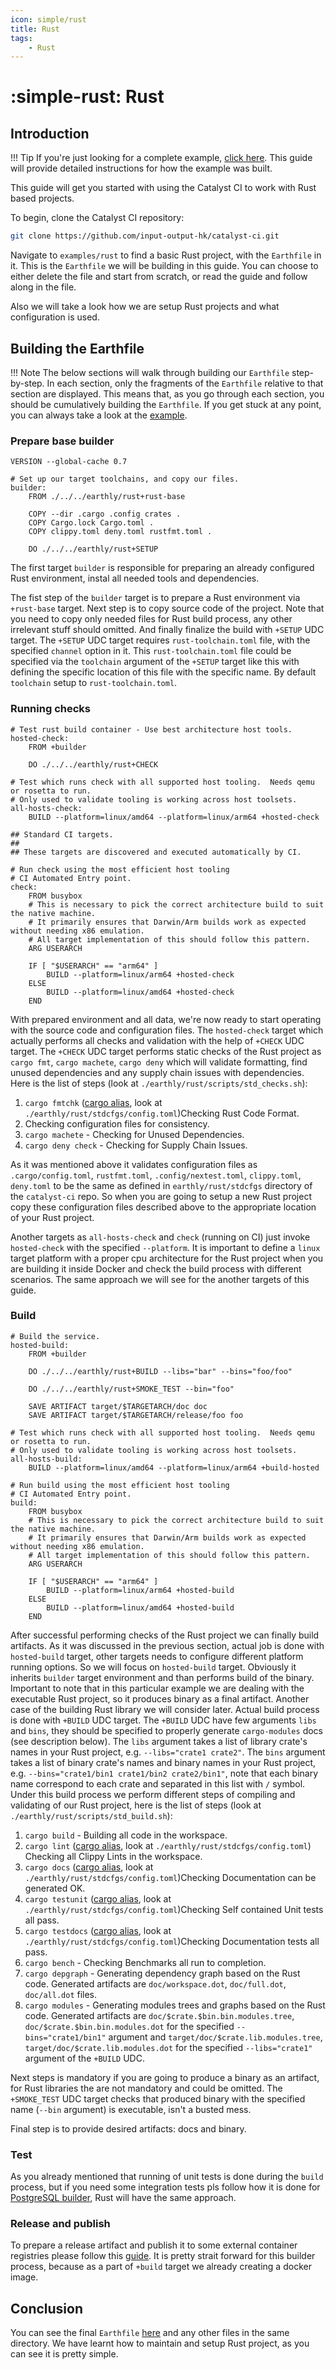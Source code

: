 ```yaml
---
icon: simple/rust
title: Rust
tags:
    - Rust
---
```


<!-- markdownlint-disable single-h1 -->
# :simple-rust: Rust
<!-- markdownlint-enable single-h1 -->

<!-- cspell: words USERARCH TARGETARCH toolsets fmtchk stdcfgs rustfmt nextest testunit testdocs depgraph -->

## Introduction

<!-- markdownlint-disable max-one-sentence-per-line -->
!!! Tip
    If you're just looking for a complete example,
    [click here](https://github.com/input-output-hk/catalyst-ci/blob/master/examples/rust/Earthfile).
    This guide will provide detailed instructions for how the example was built.
<!-- markdownlint-enable max-one-sentence-per-line -->

This guide will get you started with using the Catalyst CI to work with Rust based projects.

To begin, clone the Catalyst CI repository:

```bash
git clone https://github.com/input-output-hk/catalyst-ci.git
```

Navigate to `examples/rust` to find a basic Rust project, with the `Earthfile` in it.
This is the `Earthfile` we will be building in this guide.
You can choose to either delete the file and start from scratch,
or read the guide and follow along in the file.

Also we will take a look how we are setup Rust projects and what configuration is used.

## Building the Earthfile

<!-- markdownlint-disable max-one-sentence-per-line -->
!!! Note
    The below sections will walk through building our `Earthfile` step-by-step.
    In each section, only the fragments of the `Earthfile` relative to that section are displayed.
    This means that, as you go through each section, you should be cumulatively building the `Earthfile`.
    If you get stuck at any point, you can always take a look at the
    [example](https://github.com/input-output-hk/catalyst-ci/blob/master/examples/rust/Earthfile).
<!-- markdownlint-enable max-one-sentence-per-line -->

### Prepare base builder

```Earthfile
VERSION --global-cache 0.7

# Set up our target toolchains, and copy our files.
builder:
    FROM ./../../earthly/rust+rust-base

    COPY --dir .cargo .config crates .
    COPY Cargo.lock Cargo.toml .
    COPY clippy.toml deny.toml rustfmt.toml .

    DO ./../../earthly/rust+SETUP
```

The first target `builder` is responsible for preparing an already configured Rust environment,
instal all needed tools and dependencies.

The fist step of the `builder` target is to prepare a Rust environment via `+rust-base` target.
Next step is to copy source code of the project.
Note that you need to copy only needed files for Rust build process,
any other irrelevant stuff should omitted.
And finally finalize the build with `+SETUP` UDC target.
The `+SETUP` UDC target requires `rust-toolchain.toml` file,
with the specified `channel` option in it.
This `rust-toolchain.toml` file could be specified
via the `toolchain` argument of the `+SETUP` target like this
with defining the specific location of this file with the specific name.
By default `toolchain` setup to `rust-toolchain.toml`.

### Running checks

```Earthfile
# Test rust build container - Use best architecture host tools.
hosted-check:
    FROM +builder

    DO ./../../earthly/rust+CHECK

# Test which runs check with all supported host tooling.  Needs qemu or rosetta to run.
# Only used to validate tooling is working across host toolsets.
all-hosts-check:    
    BUILD --platform=linux/amd64 --platform=linux/arm64 +hosted-check

## Standard CI targets.
##
## These targets are discovered and executed automatically by CI.

# Run check using the most efficient host tooling
# CI Automated Entry point.
check:
    FROM busybox
    # This is necessary to pick the correct architecture build to suit the native machine.
    # It primarily ensures that Darwin/Arm builds work as expected without needing x86 emulation.
    # All target implementation of this should follow this pattern.
    ARG USERARCH

    IF [ "$USERARCH" == "arm64" ]
        BUILD --platform=linux/arm64 +hosted-check
    ELSE
        BUILD --platform=linux/amd64 +hosted-check
    END
```

With prepared environment and all data, we're now ready to start operating with the source code and configuration files.
The `hosted-check` target which actually performs all checks and validation
with the help of `+CHECK` UDC target.
The `+CHECK` UDC target performs static checks of the Rust project as
`cargo fmt`, `cargo machete`, `cargo deny` which will validate formatting,
find unused dependencies and any supply chain issues with dependencies.
Here is the list of steps (look at `./earthly/rust/scripts/std_checks.sh`):

1. `cargo fmtchk` ([cargo alias](https://doc.rust-lang.org/cargo/reference/config.html#alias),
look at `./earthly/rust/stdcfgs/config.toml`)Checking Rust Code Format.
2. Checking configuration files for consistency.
3. `cargo machete` - Checking for Unused Dependencies.
4. `cargo deny check` - Checking for Supply Chain Issues.

As it was mentioned above it validates configuration files as
`.cargo/config.toml`, `rustfmt.toml`, `.config/nextest.toml`, `clippy.toml`, `deny.toml`
to be the same as defined in `earthly/rust/stdcfgs` directory of the `catalyst-ci` repo.
So when you are going to setup a new Rust project copy these configuration files
described above to the appropriate location of your Rust project.

Another targets as `all-hosts-check` and `check` (running on CI) just invoke `hosted-check`
with the specified `--platform`.
It is important to define a `linux` target platform with a proper cpu architecture
for the Rust project when you are building it inside Docker
and check the build process with different scenarios.
The same approach we will see for the another targets of this guide.

### Build

```Earthfile
# Build the service.
hosted-build:
    FROM +builder

    DO ./../../earthly/rust+BUILD --libs="bar" --bins="foo/foo"

    DO ./../../earthly/rust+SMOKE_TEST --bin="foo"

    SAVE ARTIFACT target/$TARGETARCH/doc doc
    SAVE ARTIFACT target/$TARGETARCH/release/foo foo

# Test which runs check with all supported host tooling.  Needs qemu or rosetta to run.
# Only used to validate tooling is working across host toolsets.
all-hosts-build:    
    BUILD --platform=linux/amd64 --platform=linux/arm64 +build-hosted

# Run build using the most efficient host tooling
# CI Automated Entry point.
build:
    FROM busybox
    # This is necessary to pick the correct architecture build to suit the native machine.
    # It primarily ensures that Darwin/Arm builds work as expected without needing x86 emulation.
    # All target implementation of this should follow this pattern.
    ARG USERARCH

    IF [ "$USERARCH" == "arm64" ]
        BUILD --platform=linux/arm64 +hosted-build
    ELSE
        BUILD --platform=linux/amd64 +hosted-build
    END
```

After successful performing checks of the Rust project we can finally build artifacts.
As it was discussed in the previous section, actual job is done with `hosted-build` target,
other targets needs to configure different platform running options.
So we will focus on `hosted-build` target.
Obviously it inherits `builder` target environment and than performs build of the binary.
Important to note that in this particular example we are dealing with the executable Rust project,
so it produces binary as a final artifact.
Another case of the building Rust library we will consider later.
Actual build process is done with `+BUILD` UDC target.
The `+BUILD` UDC have few arguments `libs` and `bins`,
they should be specified to properly generate `cargo-modules` docs (see description below).
The `libs` argument takes a list of library crate's names in your Rust project, e.g.
`--libs="crate1 crate2"`.
The `bins` argument takes a list of binary crate's names and binary names in your Rust project, e.g.
`--bins="crate1/bin1 crate1/bin2 crate2/bin1"`, note that each binary name correspond to each crate
and separated in this list with `/` symbol.
Under this build process we perform different steps of compiling and validating of our Rust project,
here is the list of steps (look at `./earthly/rust/scripts/std_build.sh`):

1. `cargo build` - Building all code in the workspace.
2. `cargo lint` ([cargo alias](https://doc.rust-lang.org/cargo/reference/config.html#alias),
look at `./earthly/rust/stdcfgs/config.toml`)
Checking all Clippy Lints in the workspace.
3. `cargo docs` ([cargo alias](https://doc.rust-lang.org/cargo/reference/config.html#alias),
look at `./earthly/rust/stdcfgs/config.toml`)Checking Documentation can be generated OK.
4. `cargo testunit` ([cargo alias](https://doc.rust-lang.org/cargo/reference/config.html#alias),
look at `./earthly/rust/stdcfgs/config.toml`)Checking Self contained Unit tests all pass.
5. `cargo testdocs` ([cargo alias](https://doc.rust-lang.org/cargo/reference/config.html#alias),
look at `./earthly/rust/stdcfgs/config.toml`)Checking Documentation tests all pass.
6. `cargo bench` - Checking Benchmarks all run to completion.
7. `cargo depgraph` - Generating dependency graph based on the Rust code.
Generated artifacts are `doc/workspace.dot`, `doc/full.dot`, `doc/all.dot` files.
8. `cargo modules` - Generating modules trees and graphs based on the Rust code.
Generated artifacts are `doc/$crate.$bin.bin.modules.tree`, `doc/$crate.$bin.bin.modules.dot`
for the specified `--bins="crate1/bin1"` argument
and `target/doc/$crate.lib.modules.tree`, `target/doc/$crate.lib.modules.dot`
for the specified `--libs="crate1"` argument of the `+BUILD` UDC.

Next steps is mandatory if you are going to produce a binary as an artifact,
for Rust libraries the are not mandatory and could be omitted.
The `+SMOKE_TEST` UDC target checks that produced binary with the specified name (`--bin` argument)
is executable, isn't a busted mess.

Final step is to provide desired artifacts: docs and binary.

### Test

As you already mentioned that running of unit tests is done during the `build` process,
but if you need some integration tests pls follow how it is done for [PostgreSQL builder](./postgresql.md),
Rust will have the same approach.

### Release and publish

To prepare a release artifact and publish it to some external container registries
please follow this [guide](./../../onboarding/index.md).
It is pretty strait forward for this builder process,
because as a part of `+build` target we already creating a docker image.

## Conclusion

You can see the final `Earthfile` [here](https://github.com/input-output-hk/catalyst-ci/blob/master/examples/rust/Earthfile)
and any other files in the same directory.
We have learnt how to maintain and setup Rust project, as you can see it is pretty simple.
